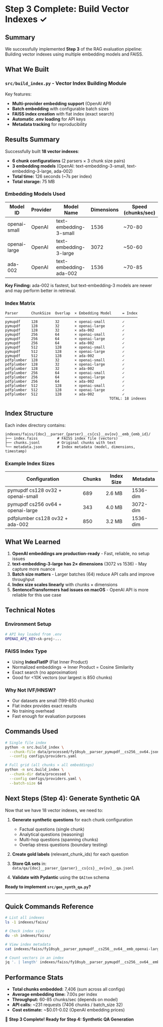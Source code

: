 # Step 3 Complete: Build Vector Indexes ✓

## Summary

We successfully implemented **Step 3** of the RAG evaluation pipeline: Building vector indexes using multiple embedding models and FAISS.

## What We Built

### **`src/build_index.py`** - Vector Index Building Module

Key features:
- **Multi-provider embedding support** (OpenAI API)
- **Batch embedding** with configurable batch sizes
- **FAISS index creation** with flat index (exact search)
- **Automatic .env loading** for API keys
- **Metadata tracking** for reproducibility

## Results Summary

Successfully built **18 vector indexes**:
- **6 chunk configurations** (2 parsers × 3 chunk size pairs)
- **3 embedding models** (OpenAI: text-embedding-3-small, text-embedding-3-large, ada-002)
- **Total time:** 126 seconds (~7s per index)
- **Total storage:** 75 MB

### Embedding Models Used

| Model ID | Provider | Model Name | Dimensions | Speed (chunks/sec) |
|----------|----------|------------|------------|-------------------|
| openai-small | OpenAI | text-embedding-3-small | 1536 | ~70-80 |
| openai-large | OpenAI | text-embedding-3-large | 3072 | ~50-60 |
| ada-002 | OpenAI | text-embedding-ada-002 | 1536 | ~70-85 |

**Key Finding:** ada-002 is fastest, but text-embedding-3 models are newer and may perform better in retrieval.

### Index Matrix

```
Parser      ChunkSize  Overlap  × Embedding Model     = Index
─────────────────────────────────────────────────────────────
pymupdf     128        32       × openai-small        ✓
pymupdf     128        32       × openai-large        ✓
pymupdf     128        32       × ada-002             ✓
pymupdf     256        64       × openai-small        ✓
pymupdf     256        64       × openai-large        ✓
pymupdf     256        64       × ada-002             ✓
pymupdf     512        128      × openai-small        ✓
pymupdf     512        128      × openai-large        ✓
pymupdf     512        128      × ada-002             ✓
pdfplumber  128        32       × openai-small        ✓
pdfplumber  128        32       × openai-large        ✓
pdfplumber  128        32       × ada-002             ✓
pdfplumber  256        64       × openai-small        ✓
pdfplumber  256        64       × openai-large        ✓
pdfplumber  256        64       × ada-002             ✓
pdfplumber  512        128      × openai-small        ✓
pdfplumber  512        128      × openai-large        ✓
pdfplumber  512        128      × ada-002             ✓
                                                TOTAL: 18 indexes
```

## Index Structure

Each index directory contains:
```
indexes/faiss/{doc}__parser_{parser}__cs{cs}__ov{ov}__emb_{emb_id}/
├── index.faiss         # FAISS index file (vectors)
├── chunks.jsonl        # Original chunks with text
└── metadata.json       # Index metadata (model, dimensions, timestamp)
```

### Example Index Sizes

| Configuration | Chunks | Index Size | Metadata |
|--------------|--------|------------|----------|
| pymupdf cs128 ov32 + openai-small | 689 | 2.6 MB | 1536-dim |
| pymupdf cs256 ov64 + openai-large | 343 | 4.0 MB | 3072-dim |
| pdfplumber cs128 ov32 + ada-002 | 850 | 3.2 MB | 1536-dim |

## What We Learned

1. **OpenAI embeddings are production-ready** - Fast, reliable, no setup issues
2. **text-embedding-3-large has 2× dimensions** (3072 vs 1536) - May capture more nuance
3. **Batch size matters** - Larger batches (64) reduce API calls and improve throughput
4. **Index size scales linearly** with chunks × dimensions
5. **SentenceTransformers had issues on macOS** - OpenAI API is more reliable for this use case

## Technical Notes

### Environment Setup
```bash
# API key loaded from .env
OPENAI_API_KEY=sk-proj-...
```

### FAISS Index Type
- Using **IndexFlatIP** (Flat Inner Product)
- Normalized embeddings → Inner Product = Cosine Similarity
- Exact search (no approximation)
- Good for <10K vectors (our largest is 850 chunks)

### Why Not IVF/HNSW?
- Our datasets are small (199-850 chunks)
- Flat index provides exact results
- No training overhead
- Fast enough for evaluation purposes

## Commands Used

```bash
# Single file index
python -m src.build_index \
  --chunk-file data/processed/fy10syb__parser_pymupdf__cs256__ov64.jsonl \
  --config configs/providers.yaml

# Full grid (all chunks × all embeddings)
python -m src.build_index \
  --chunk-dir data/processed \
  --config configs/providers.yaml \
  --batch-size 64
```

## Next Steps (Step 4): Generate Synthetic QA

Now that we have 18 vector indexes, we need to:

1. **Generate synthetic questions** for each chunk configuration
   - Factual questions (single chunk)
   - Analytical questions (reasoning)
   - Multi-hop questions (spanning chunks)
   - Overlap stress questions (boundary testing)

2. **Create gold labels** (relevant_chunk_ids) for each question

3. **Store QA sets** in: `data/qa/{doc}__parser_{parser}__cs{cs}__ov{ov}__qa.jsonl`

4. **Validate with Pydantic** using the `QAItem` schema

**Ready to implement `src/gen_synth_qa.py`?**

---

## Quick Commands Reference

```bash
# List all indexes
ls -1 indexes/faiss/

# Check index size
du -sh indexes/faiss/

# View index metadata
cat indexes/faiss/fy10syb__parser_pymupdf__cs256__ov64__emb_openai-large/metadata.json | jq .

# Count vectors in an index
jq '. | length' indexes/faiss/fy10syb__parser_pymupdf__cs256__ov64__emb_openai-large/chunks.jsonl
```

## Performance Stats

- **Total chunks embedded:** 7,406 (sum across all configs)
- **Average embedding time:** 7.00s per index
- **Throughput:** 60-85 chunks/sec (depends on model)
- **API calls:** ~231 requests (7406 chunks / batch_size 32)
- **Cost estimate:** ~$0.01-0.02 (OpenAI embedding prices)

🎉 **Step 3 Complete! Ready for Step 4: Synthetic QA Generation**
